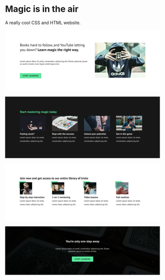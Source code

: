 # Magic is in the air

A really cool CSS and HTML website.

![Alt text](image.png)

![Alt text](image-1.png)

![Alt text](image-2.png)

![Alt text](image-3.png)
